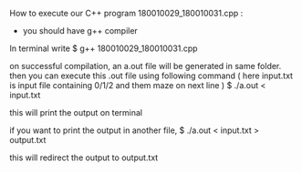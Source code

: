 How to execute our C++ program 180010029_180010031.cpp : 
- you should have g++ compiler

In terminal write
$ g++ 180010029_180010031.cpp

on successful compilation, an a.out file will be generated in same folder.
then you can execute this .out file using following command ( here input.txt is input file containing 0/1/2 and them maze on next line )
$ ./a.out < input.txt

this will print the output on terminal

if you want to print the output in another file, 
$ ./a.out < input.txt > output.txt

this will redirect the output to output.txt
